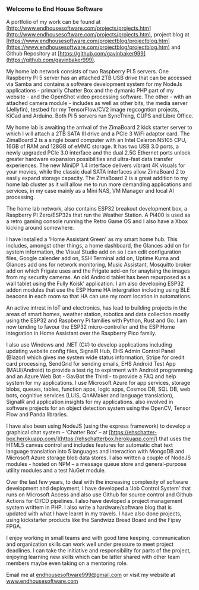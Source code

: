 ### Welcome to End House Software

A portfolio of my work can be found at [http://www.endhousesoftware.com/projects/projects.htm](http://www.endhousesoftware.com/projects/projects.htm), project blog at [https://www.endhousesoftware.com/projectblog/projectblog.htm](https://www.endhousesoftware.com/projectblog/projectblog.htm) and Github Repository at [https://github.com/gavinbaker999](https://github.com/gavinbaker999).
 
My home lab network consists of two Raspberry PI 5 servers. One Raspberry PI 5 server has an attached 2TB USB drive that can be accessed via Samba and contains a software development system for my NodeJs applications - primarily Chatter Box and the dymanic PHP part of my website - and the OpenShot video processing software. The other - with an attached camera module - includes as well as other bits, the media server (Jellyfin), testbed for my TensorFlow/CV2 image regcogntion projects, KiCad and Arduino. Both Pi 5 servers run SyncThing, CUPS and Libre Office. 

My home lab is awaiting the arrival of the ZimaBoard 2 kick starter server to which I will attach a  2TB SATA III drive and a PCIe 3 WiFi adaptor card. The ZimaBoard 2 is a single board computer with an Intel Celeron N5105 CPU, 16GB of RAM and 128GB of eMMC storage. It has two USB 3.0 ports, a newly upgraded PCIe 3.0 interface and the dual 2.5G Ethernet ports unlock greater hardware expansion possibilities and ultra-fast data transfer experiences. The new MiniDP 1.4 interface delivers vibrant 4K visuals for your movies, while the classic dual SATA interfaces allow ZimaBoard 2 to easily expand storage capacity. The ZimaBoard 2 is a great addition to my home lab cluster as it will allow me to run more demanding applications and services, in my case mainly as a Mini NAS, VM Manager and local AI processing. 

The home lab network, also contains ESP32 breakout development box, a Raspberry PI Zero/ESP32s that run the Weather Station. A Pi400 is used as a retro gaming console running the Retro Game OS and I also have a Xbox kicking around somewhere. 

I have installed a 'Home Assistant Green' as my smart home hub. This includes, amongst other things, a home dashboard, the Glances add on for system information, the Visual Studio add on so I can edit configuration files, Google calender add on, SSH Terminal add on, Uptime Kuma and Glances add ons for network monitoring, Music Assistant, Mosquitto broker add on which Frigate uses and the Frigate add-on for anaylsing the images from my security cameras. An old Android tablet has been repurposed as a wall tablet using the Fully Koisk' application. I am also developing ESP32 addon modules that use the ESP Home HA intergration including using BLE beacons in each room so that HA can use my room location in automations.

An active intrest in IoT and electronics, has lead to building projects in the areas of smart homes, weather station, robotics and data collection mostly using the ESP32 and Raspberry Pi families with Python, Rust and Go. I am now tending to favour the ESP32 micro-controller and the ESP Home integration in Home Assistant over the Raspberry Pico family.

I also use Windows and .NET (C#) to develop applications including updating website config files, SignalR Hub, EHS Admin Control Panel (Blazor) which gives me system wide status information, Stripe for credit card processing, SendGrid for sending emails, EHS Android Test App (MAUI/Android) to provide a test rig to expirment with Android programming and an Azure Web Bot - GavBot the Third - to provide a FAQ and help system for my applications. I use Microsoft Azure for app services, storage blobs, queues, tables, function apps, logic apps, Cosmos DB, SQL DB, web bots, cognitive services (LUIS, QnAMaker and language translation), SignalR and application insights for my applications.  also involved in software projects for an object detection system using the OpenCV, Tensor Flow and Panda libraries. 

I have also been using NodeJS (using the express framework) to develop a graphical chat system – ‘Chatter Box’ – at [https://ehschatter-box.herokuapp.com/](https://ehschatterbox.herokuapp.com/) that uses the HTML5 canvas control and includes features for automatic chat text language translation into 5 languages and interaction with MongoDB and Microsoft Azure storage blob data stores. I also written a couple of NodeJS modules - hosted on NPM – a message queue store and general-purpose utility modules and a test NuGet module.

Over the last few years, to deal with the increasing complexity of software development and deployment, I have developed a ‘Job Control System’ that runs on Microsoft Access and also use Github for source control and Github Actions for CI/CD pipelines. I also have devloped a project management system writtem in PHP. I also write a hardware/software blog that is updated with what I have learnt in my travels. I have also done projects, using kickstarter products like the Sandwizz Bread Board and the Fipsy FPGA.

I enjoy working in small teams and with good time keeping, communication and organization skills can work well under pressure to meet project deadlines. I can take the initiative and responsibility for parts of the project, enjoying learning new skills which can be latter shared with other team members maybe even taking on a mentoring role. 

Email me at endhousesoftware999@gmail.com or visit my website at www.endhousesoftware.com
